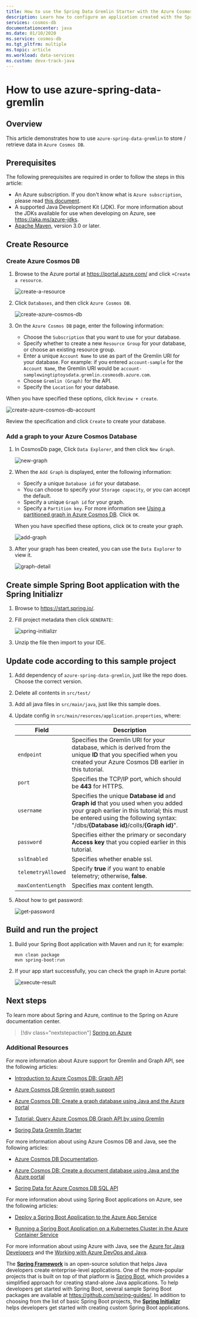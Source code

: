 ```yaml
---
title: How to use the Spring Data Gremlin Starter with the Azure Cosmos DB SQL API
description: Learn how to configure an application created with the Spring Boot Initializer with the Azure Cosmos DB SQL API.
services: cosmos-db
documentationcenter: java
ms.date: 01/10/2020
ms.service: cosmos-db
ms.tgt_pltfrm: multiple
ms.topic: article
ms.workload: data-services
ms.custom: devx-track-java
---
```


# How to use azure-spring-data-gremlin

## Overview

This article demonstrates how to use `azure-spring-data-gremlin` to store / retrieve data in `Azure Cosmos DB`.


## Prerequisites

The following prerequisites are required in order to follow the steps in this article:

* An Azure subscription. If you don't know what is `Azure subscription`, please read [this document](https://docs.microsoft.com/en-us/office365/enterprise/subscriptions-licenses-accounts-and-tenants-for-microsoft-cloud-offerings).
* A supported Java Development Kit (JDK). For more information about the JDKs available for use when developing on Azure, see <https://aka.ms/azure-jdks>.
* [Apache Maven](http://maven.apache.org/), version 3.0 or later.


## Create Resource

### Create Azure Cosmos DB

1. Browse to the Azure portal at <https://portal.azure.com/> and click `+Create a resource`.

   ![create-a-resource](media/configure-spring-data-gremlin-java-app-with-cosmos-db/create-a-resource-01.png)

1. Click `Databases`, and then click `Azure Cosmos DB`.

   ![create-azure-cosmos-db](media/configure-spring-data-gremlin-java-app-with-cosmos-db/create-a-resource-02.png)

1. On the `Azure Cosmos DB` page, enter the following information:

   * Choose the `Subscription` that you want to use for your database.
   * Specify whether to create a new `Resource Group` for your database, or choose an existing resource group.
   * Enter a unique `Account Name` to use as part of the Gremlin URI for your database. For example: if you entered `account-sample` for the `Account Name`, the Gremlin URI would be `account-samplewingtiptoysdata.gremlin.cosmosdb.azure.com`.
   * Choose `Gremlin (Graph)` for the API.
   * Specify the `Location` for your database.
   
When you have specified these options, click `Review + create`.

   ![create-azure-cosmos-db-account](media/configure-spring-data-gremlin-java-app-with-cosmos-db/create-a-resource-03.png)

Review the specification and click `Create` to create your database.

### Add a graph to your Azure Cosmos Database

1. In CosmosDb page, Click `Data Explorer`, and then click `New Graph`.

   ![new-graph](media/configure-spring-data-gremlin-java-app-with-cosmos-db/create-a-graph-01.png)

1. When the `Add Graph` is displayed, enter the following information:

   * Specify a unique `Database id` for your database.
   * You can choose to specify your `Storage capacity`, or you can accept the default.
   * Specify a unique `Graph id` for your graph.
   * Specify a `Partition key`. For more information see [Using a partitioned graph in Azure Cosmos DB](https://docs.microsoft.com/en-us/azure/cosmos-db/graph-partitioning).
Click `OK`.
   
   When you have specified these options, click `OK` to create your graph.

   ![add-graph](media/configure-spring-data-gremlin-java-app-with-cosmos-db/create-a-graph-02.png)

1. After your graph has been created, you can use the `Data Explorer` to view it.

   ![graph-detail](media/configure-spring-data-gremlin-java-app-with-cosmos-db/create-a-graph-03.png)
   
   

## Create simple Spring Boot application with the Spring Initializr

1. Browse to <https://start.spring.io/>.

1. Fill project metadata then click `GENERATE`:

   ![spring-initializr](media/configure-spring-data-gremlin-java-app-with-cosmos-db/spring-initializr-01.png)

1. Unzip the file then import to your IDE.

## Update code according to this sample project

1. Add dependency of `azure-spring-data-gremlin`, just like the repo does. Choose the correct version.

1. Delete all contents in `src/test/`

1. Add all java files in `src/main/java`, just like this sample does.

1. Update config in `src/main/resorces/application.properties`, where:

   | Field              | Description                                                                                                                                                                                                             |
   |--------------------|-------------------------------------------------------------------------------------------------------------------------------------------------------------------------------------------------------------------------|
   | `endpoint`         | Specifies the Gremlin URI for your database, which is derived from the unique **ID** that you specified when you created your Azure Cosmos DB earlier in this tutorial.                                                 |
   | `port`             | Specifies the TCP/IP port, which should be **443** for HTTPS.                                                                                                                                                           |
   | `username`         | Specifies the unique **Database id** and **Graph id** that you used when you added your graph earlier in this tutorial; this must be entered using the following syntax: "/dbs/**{Database id}**/colls/**{Graph id}**". |
   | `password`         | Specifies either the primary or secondary **Access key** that you copied earlier in this tutorial.                                                                                                                      |
   | `sslEnabled`       | Specifies whether enable ssl.                                                                                                                                                                                           |
   | `telemetryAllowed` | Specify **true** if you want to enable telemetry; otherwise, **false**.
   | `maxContentLength` | Specifies max content length.                                                                                                                                                                                           |

1. About how to get password:

   ![get-password](media/configure-spring-data-gremlin-java-app-with-cosmos-db/get-password-01.png)

## Build and run the project

1. Build your Spring Boot application with Maven and run it; for example:

   ```shell
   mvn clean package
   mvn spring-boot:run
   ```

1. If your app start successfully, you can check the graph in Azure portal:

   ![execute-result](media/configure-spring-data-gremlin-java-app-with-cosmos-db/execute-result-01.png)


## Next steps

To learn more about Spring and Azure, continue to the Spring on Azure documentation center.

> [!div class="nextstepaction"]
> [Spring on Azure](/azure/developer/java/spring-framework)

### Additional Resources

For more information about Azure support for Gremlin and Graph API, see the following articles:

* [Introduction to Azure Cosmos DB: Graph API](/azure/cosmos-db/graph-introduction)

* [Azure Cosmos DB Gremlin graph support](/azure/cosmos-db/gremlin-support)

* [Azure Cosmos DB: Create a graph database using Java and the Azure portal](/azure/cosmos-db/create-graph-java)

* [Tutorial: Query Azure Cosmos DB Graph API by using Gremlin](/azure/cosmos-db/tutorial-query-graph)

* [Spring Data Gremlin Starter]

For more information about using Azure Cosmos DB and Java, see the following articles:

* [Azure Cosmos DB Documentation].

* [Azure Cosmos DB: Create a document database using Java and the Azure portal][Build a SQL API app with Java]

* [Spring Data for Azure Cosmos DB SQL API]

For more information about using Spring Boot applications on Azure, see the following articles:

* [Deploy a Spring Boot Application to the Azure App Service](deploy-spring-boot-java-app-from-container-registry-using-maven-plugin.md)

* [Running a Spring Boot Application on a Kubernetes Cluster in the Azure Container Service](deploy-spring-boot-java-app-on-kubernetes.md)

For more information about using Azure with Java, see the [Azure for Java Developers] and the [Working with Azure DevOps and Java].

The **[Spring Framework]** is an open-source solution that helps Java developers create enterprise-level applications. One of the more-popular projects that is built on top of that platform is [Spring Boot], which provides a simplified approach for creating stand-alone Java applications. To help developers get started with Spring Boot, several sample Spring Boot packages are available at <https://github.com/spring-guides/>. In addition to choosing from the list of basic Spring Boot projects, the **[Spring Initializr]** helps developers get started with creating custom Spring Boot applications.

<!-- URL List -->

[Azure Cosmos DB Documentation]: /azure/cosmos-db/
[Azure for Java Developers]: /azure/developer/java/
[Build a SQL API app with Java]: /azure/cosmos-db/create-sql-api-java 
[Spring Data for Azure Cosmos DB SQL API]: https://azure.microsoft.com/blog/spring-data-azure-cosmos-db-nosql-data-access-on-azure/
[Spring Data Gremlin Starter]: https://github.com/Microsoft/spring-data-gremlin
[free Azure account]: https://azure.microsoft.com/pricing/free-trial/
[Working with Azure DevOps and Java]: /azure/devops/
[MSDN subscriber benefits]: https://azure.microsoft.com/pricing/member-offers/msdn-benefits-details/
[Spring Boot]: http://projects.spring.io/spring-boot/
[Spring Initializr]: https://start.spring.io/
[Spring Framework]: https://spring.io/

